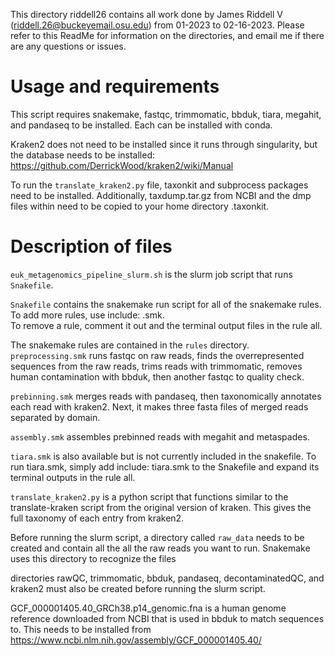 This directory riddell26 contains all work done by
James Riddell V (riddell.26@buckeyemail.osu.edu) from
01-2023 to 02-16-2023. Please refer to this ReadMe for
information on the directories, and email me if there are any questions or issues.

# Usage and requirements

This script requires snakemake, fastqc, trimmomatic, bbduk, tiara, megahit, and pandaseq to be installed. Each can be installed with conda.

Kraken2 does not need to be installed since it runs through singularity, but the database needs to be installed: https://github.com/DerrickWood/kraken2/wiki/Manual

To run the ```translate_kraken2.py``` file, taxonkit and subprocess packages need to be installed. Additionally, taxdump.tar.gz from NCBI and the dmp files within need to be copied to your home directory .taxonkit.

# Description of files

```euk_metagenomics_pipeline_slurm.sh``` is the slurm job script that runs ```Snakefile```.

```Snakefile``` contains the snakemake run script for all of the snakemake rules.
To add more rules, use include: <rule>.smk. \
To remove a rule, comment it out and the terminal output files in the rule all.

The snakemake rules are contained in the ```rules``` directory.
```preprocessing.smk``` runs fastqc on raw reads, finds the overrepresented sequences from the raw reads, trims reads with trimmomatic, removes human contamination with bbduk, then another fastqc to quality check.

```prebinning.smk``` merges reads with pandaseq, then taxonomically annotates each read with kraken2. Next, it makes three fasta files of merged reads separated by domain.

```assembly.smk``` assembles prebinned reads with megahit and metaspades.

```tiara.smk``` is also available but is not currently included in the snakefile. To run tiara.smk, simply add include: tiara.smk to the Snakefile and expand its terminal outputs in the rule all.

```translate_kraken2.py``` is a python script that functions similar to the translate-kraken script from the original version of kraken. This gives the full taxonomy of each entry from kraken2.

Before running the slurm script, a directory called ```raw_data``` needs to be created and contain all the all the raw reads you want to run. Snakemake uses this directory to recognize the files

directories rawQC, trimmomatic, bbduk, pandaseq, decontaminatedQC, and kraken2 must also be created before running the slurm script.

GCF_000001405.40_GRCh38.p14_genomic.fna is a human genome reference downloaded from NCBI that is used in bbduk to match sequences to. This needs to be installed from https://www.ncbi.nlm.nih.gov/assembly/GCF_000001405.40/
